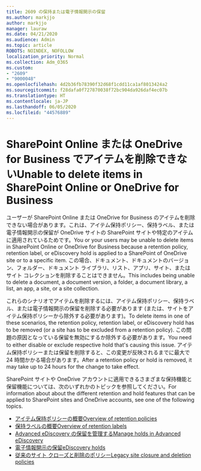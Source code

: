 ```yaml
---
title: 2609 の保持または電子情報開示の保留
ms.author: markjjo
author: markjjo
manager: lauraw
ms.date: 04/21/2020
ms.audience: Admin
ms.topic: article
ROBOTS: NOINDEX, NOFOLLOW
localization_priority: Normal
ms.collection: Adm_O365
ms.custom:
- "2609"
- "9000048"
ms.openlocfilehash: 4d2b36fb78390f32d68f1cdd11ca1af8013424a2
ms.sourcegitcommit: f28dafa0f727870038f72bc904da926daf4ec07b
ms.translationtype: HT
ms.contentlocale: ja-JP
ms.lasthandoff: 06/05/2020
ms.locfileid: "44576889"
---
```

# <a name="unable-to-delete-items-in-sharepoint-online-or-onedrive-for-business"></a><span data-ttu-id="3463a-102">SharePoint Online または OneDrive for Business でアイテムを削除できない</span><span class="sxs-lookup"><span data-stu-id="3463a-102">Unable to delete items in SharePoint Online or OneDrive for Business</span></span>

<span data-ttu-id="3463a-103">ユーザーが SharePoint Online または OneDrive for Business のアイテムを削除できない場合があります。これは、アイテム保持ポリシー、保持ラベル、または電子情報開示の保留が OneDrive サイトの SharePoint サイトや特定のアイテムに適用されているためです。</span><span class="sxs-lookup"><span data-stu-id="3463a-103">You or your users may be unable to delete items in SharePoint Online or OneDrive for Business because a retention policy, retention label, or eDiscovery hold is applied to a SharePoint of OneDrive site or to a specific item.</span></span> <span data-ttu-id="3463a-104">この場合、ドキュメント、ドキュメントのバージョン、フォルダー、ドキュメント ライブラリ、リスト、アプリ、サイト、またはサイト コレクションを削除することはできません。</span><span class="sxs-lookup"><span data-stu-id="3463a-104">This includes being unable to delete a document, a document version, a folder, a document library, a list, an app, a site, or a site collection.</span></span> 

<span data-ttu-id="3463a-105">これらのシナリオでアイテムを削除するには、アイテム保持ポリシー、保持ラベル、または電子情報開示の保留を削除する必要があります (または、サイトをアイテム保持ポリシーから除外する必要があります)。</span><span class="sxs-lookup"><span data-stu-id="3463a-105">To delete items in one of these scenarios, the retention policy, retention label, or eDiscovery hold has to be removed (or a site has to be excluded from a retention policy).</span></span> <span data-ttu-id="3463a-106">この問題の原因となっている保留を無効にするか除外する必要があります。</span><span class="sxs-lookup"><span data-stu-id="3463a-106">You need to either disable or exclude respective hold that's causing this issue.</span></span> <span data-ttu-id="3463a-107">アイテム保持ポリシーまたは保留を削除すると、この変更が反映されるまでに最大で 24 時間かかる場合があります。</span><span class="sxs-lookup"><span data-stu-id="3463a-107">After a retention policy or hold is removed, it may take up to 24 hours for the change to take effect.</span></span> 

<span data-ttu-id="3463a-108">SharePoint サイトや OneDrive アカウントに適用できるさまざまな保持機能と保留機能については、次のいずれかのトピックを参照してください。</span><span class="sxs-lookup"><span data-stu-id="3463a-108">For information about about the different retention and hold features that can be applied to SharePoint sites and OneDrive accounts, see one of the following topics.</span></span>

- [<span data-ttu-id="3463a-109">アイテム保持ポリシーの概要</span><span class="sxs-lookup"><span data-stu-id="3463a-109">Overview of retention policies</span></span>](https://docs.microsoft.com/microsoft-365/compliance/retention-policies)
- [<span data-ttu-id="3463a-110">保持ラベルの概要</span><span class="sxs-lookup"><span data-stu-id="3463a-110">Overview of retention labels</span></span>](https://docs.microsoft.com/microsoft-365/compliance/labels)
- [<span data-ttu-id="3463a-111">Advanced eDiscovery の保留を管理する</span><span class="sxs-lookup"><span data-stu-id="3463a-111">Manage holds in Advanced eDiscovery</span></span>](https://docs.microsoft.com/microsoft-365/compliance/managing-holds)
- [<span data-ttu-id="3463a-112">電子情報開示の保留</span><span class="sxs-lookup"><span data-stu-id="3463a-112">eDiscovery holds</span></span>](https://docs.microsoft.com/microsoft-365/compliance/ediscovery-cases#step-4-place-content-locations-on-hold)
- [<span data-ttu-id="3463a-113">従来のサイト クローズと削除のポリシー</span><span class="sxs-lookup"><span data-stu-id="3463a-113">Legacy site closure and deletion policies</span></span>](https://support.office.com/article/Use-policies-for-site-closure-and-deletion-A8280D82-27FD-48C5-9ADF-8A5431208BA5)